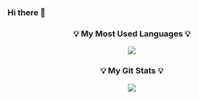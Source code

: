 ### Hi there 👋


<h3 align="center">💡 My Most Used Languages 💡</h3>
<p align="center">
  <a href="https://github.com/shinb-bong">
    <img align="center" src="https://github-readme-stats.vercel.app/api/top-langs/?username=shinb-bong&layout=compact&show_icons=true&show_owner=true&hide_title=true&theme=nord/>
<!--       &hide=${가리고 싶은 언어}" -->
  </a>
</p>
<h3 align="center">💡 My Git Stats 💡</h3>
<p align="center">
  <a href="https://github.com/shinb-bong">
    <img align="center" src="https://github-readme-stats.vercel.app/api?username=shinb-bong&hide=contribs,prs&hide_title=true&show_icons=true&include_all_commits=true&theme=nord" />
  </a>
</p>

